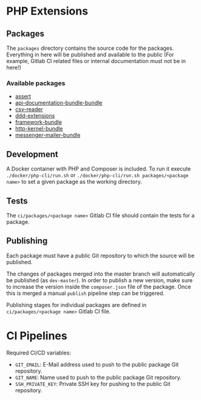 # PHP Extensions

## Packages

The `packages` directory contains the source code for the packages. Everything in here will be published and available
to the public (For example, Gitlab CI related files or internal documentation must not be in here!)

### Available packages

- [assert](packages/assert/README.md)
- [api-documentation-bundle-bundle](packages/api-documentation-bundle/README.md)
- [csv-reader](packages/csv-reader/README.md)
- [ddd-extensions](packages/ddd-extensions/README.md)
- [framework-bundle](packages/framework-bundle/README.md)
- [http-kernel-bundle](packages/http-kernel-bundle/README.md)
- [messenger-mailer-bundle](packages/messenger-mailer-bundle/README.md)

## Development

A Docker container with PHP and Composer is included.
To run it execute `./docker/php-cli/run.sh` or `./docker/php-cli/run.sh packages/<package name>` to set a given
package as the working directory.

## Tests

The `ci/packages/<package name>` Gitlab CI file should contain the tests for a package.

## Publishing

Each package must have a public Git repository to which the source will be published.

The changes of packages merged into the master branch will automatically be published (as `dev-master`). In order to publish a new
version, make sure to increase the version inside the `composer.json` file of the package. Once this is merged a manual
`publish` pipeline step can be triggered.

Publishing stages for individual packages are defined in `ci/packages/<package name>` Gitlab CI file.

# CI Pipelines

Required CI/CD variables:
* `GIT_EMAIL`: E-Mail address used to push to the public package Git repository.
* `GIT_NAME`: Name used to push to the public package Git repository.
* `SSH_PRIVATE_KEY`: Private SSH key for pushing to the public Git repository.

